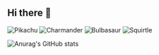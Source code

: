 ## Hi there 👋

![Pikachu](https://raw.githubusercontent.com/PokeAPI/sprites/master/sprites/pokemon/25.png)
![Charmander](https://raw.githubusercontent.com/PokeAPI/sprites/master/sprites/pokemon/4.png)
![Bulbasaur](https://raw.githubusercontent.com/PokeAPI/sprites/master/sprites/pokemon/1.png)
![Squirtle](https://raw.githubusercontent.com/PokeAPI/sprites/master/sprites/pokemon/7.png)

<!--
**MetaDatamong/MetaDatamong** is a ✨ _special_ ✨ repository because its `README.md` (this file) appears on your GitHub profile.

Here are some ideas to get you started:

- 🔭 I’m currently working on ...
- 🌱 I’m currently learning ...
- 👯 I’m looking to collaborate on ...
- 🤔 I’m looking for help with ...
- 💬 Ask me about ...
- 📫 How to reach me: ...
- 😄 Pronouns: ...
- ⚡ Fun fact: ...
-->

![Anurag's GitHub stats](https://github-readme-stats.vercel.app/api?username=MetaDatamong&show_icons=true&theme=radical)
